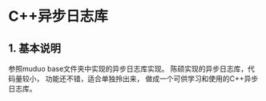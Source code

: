 # C++异步日志库
## 1. 基本说明
参照muduo base文件夹中实现的异步日志库实现。
陈硕实现的异步日志库，代码量较小， 功能还不错，适合单独拎出来，
做成一个可供学习和使用的C++异步日志库。